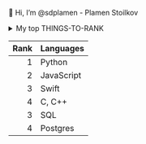👋 Hi, I’m @sdplamen - Plamen Stoilkov
<details>
<summary>My top THINGS-TO-RANK</summary>
📚 I'm currently studying programming with Python at SoftUni academy - Bulgaria and getting a degree in web-development, data analitics with Python (about halfway through).
👀 I’m interested in automation software and creating useful web apps.
🌱 I’m currently learning Javascript & QA Engineering at this academy. I've also been playing with some JavaScript on the side.
📫 How to reach me > sdplamen@gmail.com <
</details>

| Rank | Languages |
|-----:|-----------|
|     1| Python    |
|     2| JavaScript|
|     3| Swift     |
|     4| C, C++    |
|     3| SQL       |
|     4| Postgres  |

